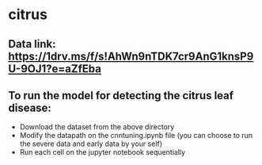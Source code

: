 # citrus

## Data link: https://1drv.ms/f/s!AhWn9nTDK7cr9AnG1knsP9U-9OJ1?e=aZfEba

## To run the model for detecting the citrus leaf disease:
  -  Download the dataset from the above directory
  -  Modify the datapath on the cnntuning.ipynb file (you can choose to run the severe data and early data by your self)
  -  Run each cell on the jupyter notebook sequentially
     
  
